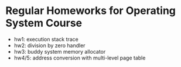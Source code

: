 # Regular Homeworks for Operating System Course

+ hw1: execution stack trace
+ hw2: division by zero handler
+ hw3: buddy system memory allocator
+ hw4/5: address conversion with multi-level page table

